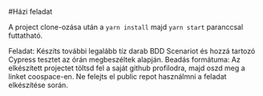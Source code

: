 #Házi feladat

A project clone-ozása után a `yarn install` majd `yarn start` paranccsal futtatható.

Feladat: Készíts további legalább tíz darab BDD Scenariot és hozzá tartozó Cypress tesztet az órán megbeszéltek alapján.
Beadás formátuma: Az elkészített projectet töltsd fel a saját github profilodra, majd oszd meg a linket coospace-en. Ne felejts el public repot használmni a feladat elkészítése során.  